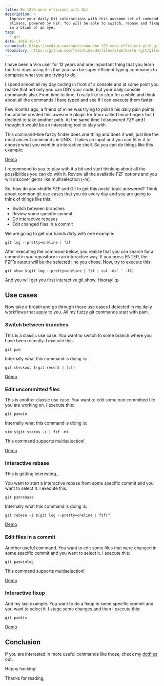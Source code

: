 ```yaml
---
title: Be 125% more efficient with Git
description: >
  Improve your daily Git interactions with this awesome set of command line
  aliases, powered by FZF. You will be able to switch, rebase and fixup commits
  in a blink of an eye.
tags:
  - git
date: 2016-10-17
canonical: https://medium.com/hackernoon/be-125-more-efficient-with-git-60556a1ce971
repository: https://github.com/fcsonline/dotfiles/blob/master/git/gitconfig#L41
---
```


I have been a Vim user for 12 years and one important thing that you learn the
first days using it is that you can be super efficient typing commands to
complete what you are trying to do.

I spend almost all my day coding in front of a console and at some point you
realize that not only you can DRY your code, but your daily console commands
also. From time to time, I really like to stop for a while and think about all
the commands I have typed and see if I can execute them faster.

Few months ago, a friend of mine was trying to polish his daily pain points too
and he created this awesome plugin for tmux called tmux-fingers but I decided
to take another path. At the same time I discovered FZF and I thought it would
be an interesting tool to play with.

This command-line fuzzy finder does one thing and does it well, just like the
most ancient commands in UNIX. It takes an input and you can filter it to
choose what you want in a interactive shell. So you can do things like this
example:

[Demo](https://asciinema.org/a/22tnlseff7yuw62fc73nfelns)

I recommend to you to play with it a bit and start thinking about all the
possibilities you can do with it. Review all the available FZF options and you
will discover gems like multiselection (-m).

So, how do you shuffle FZF and Git to get this posts’ topic answered? Think
about common git use cases that you do every day and you are going to think of
things like this:

- Switch between branches
- Review some specific commit
- Do interactive rebases
- Edit changed files in a commit

We are going to get our hands dirty with one example:

`git log --pretty=oneline | fzf`

After executing the command below, you realize that you can search for a commit in you repository in an interactive way. If you press ENTER, the FZF’s output will be the selected line you chose. Now, try to execute this:

`git show $(git log --pretty=oneline | fzf | cut -d=' ' -f1)`

And you will get you first interactive git show. Hooray! :p

## Use cases

Now take a breath and go through those use cases I detected in my daily workflows that apply to you. All my fuzzy git commands start with pam.

### Switch between branches

This is a classic use case. You want to switch to some branch where you have been recently. I execute this:

`git pam`

Internally what this command is doing is:

`git checkout $(git recent | fzf)`

[Demo](http://asciinema.org/a/15lmglaf6ojo44jo0fbv4tt6c)

### Edit uncommitted files

This is another classic use case. You want to edit some non committed file you
are working on. I execute this:

`git pamvim`

Internally what this command is doing is:

`vim $(git status -s | fzf -m)`

This command supports multiselection!

[Demo](https://asciinema.org/a/7fbnjgoh41bg2ek9un5rxgn3x)

### Interactive rebase

This is getting interesting…

You want to start a interactive rebase from some specific commit and you want
to select it. I execute this:

`git pamrebase`

Internally what this command is doing is:

`git rebase -i $(git log --pretty=oneline | fzf)^`

[Demo](http://asciinema.org/a/b8xhvbr2rpw0cnjr2ga0dh0kh)

### Edit files in a commit

Another useful command. You want to edit some files that were changed in some
specific commit and you want to select it. I execute this:

`git pamvimlog`

This command supports multiselection!

[Demo](https://asciinema.org/a/c0y4ywx3wj5i8wh2epf08a51a)

### Interactive fixup

And my last example. You want to do a fixup in some specific commit and you
want to select it. I stage some changes and then I execute this:

`git pamfix`

[Demo](https://asciinema.org/a/699sr7ume88wemx9p57n0ipr4)

## Conclusion

If you are interested in more useful commands like those, check my
[dotfiles](https://github.com/fcsonline/dotfiles/blob/master/git/gitconfig#L41)
out.

Happy hacking!

Thanks for reading,
